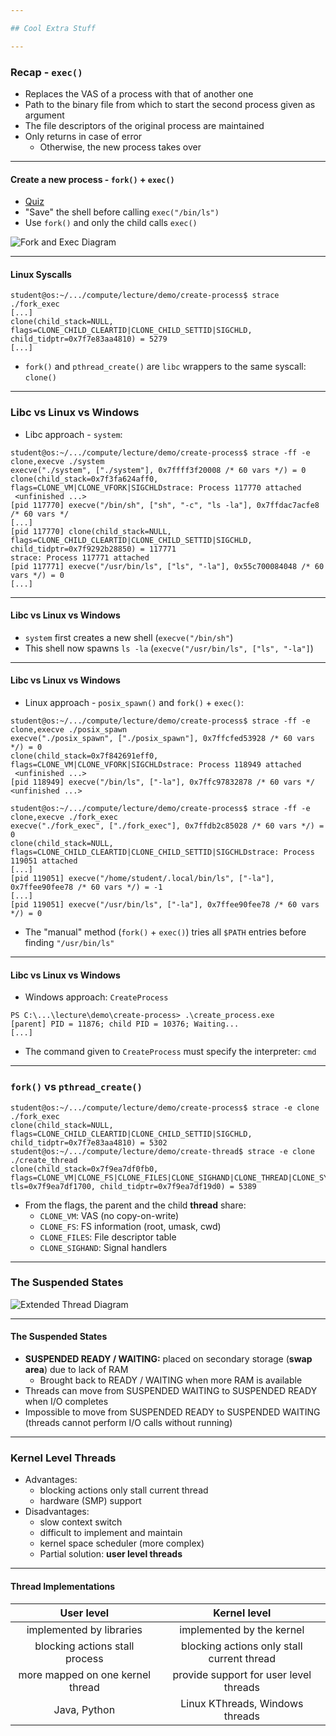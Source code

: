 ```yaml
---

## Cool Extra Stuff

---
```


### Recap - `exec()`

* Replaces the VAS of a process with that of another one
* Path to the binary file from which to start the second process given as argument
* The file descriptors of the original process are maintained
* Only returns in case of error
  * Otherwise, the new process takes over

----

#### Create a new process - `fork()` + `exec()`

* [Quiz](../quiz/exec-without-fork.md)
* "Save" the shell before calling `exec("/bin/ls")`
* Use `fork()` and only the child calls `exec()`

![Fork and Exec Diagram](media/fork-exec.svg)

----

#### Linux Syscalls

```console
student@os:~/.../compute/lecture/demo/create-process$ strace ./fork_exec
[...]
clone(child_stack=NULL, flags=CLONE_CHILD_CLEARTID|CLONE_CHILD_SETTID|SIGCHLD, child_tidptr=0x7f7e83aa4810) = 5279
[...]
```
* `fork()` and `pthread_create()` are `libc` wrappers to the same syscall: `clone()`

---

### Libc vs Linux vs Windows

* Libc approach - `system`:

```console [1 | 2 | 3 | 5 | 7 | 9]
student@os:~/.../compute/lecture/demo/create-process$ strace -ff -e clone,execve ./system
execve("./system", ["./system"], 0x7ffff3f20008 /* 60 vars */) = 0
clone(child_stack=0x7f3fa624aff0, flags=CLONE_VM|CLONE_VFORK|SIGCHLDstrace: Process 117770 attached
 <unfinished ...>
[pid 117770] execve("/bin/sh", ["sh", "-c", "ls -la"], 0x7ffdac7acfe8 /* 60 vars */
[...]
[pid 117770] clone(child_stack=NULL, flags=CLONE_CHILD_CLEARTID|CLONE_CHILD_SETTID|SIGCHLD, child_tidptr=0x7f9292b28850) = 117771
strace: Process 117771 attached
[pid 117771] execve("/usr/bin/ls", ["ls", "-la"], 0x55c700084048 /* 60 vars */) = 0
[...]
```

----

#### Libc vs Linux vs Windows

* `system` first creates a new shell (`execve("/bin/sh"`)
* This shell now spawns `ls -la` (`execve("/usr/bin/ls", ["ls", "-la"]`)

----

#### Libc vs Linux vs Windows

* Linux approach - `posix_spawn()` and `fork()` + `exec()`:

```console [1 | 2 | 3 | 5 | 7 | 8 | 9 | 11 | 13]
student@os:~/.../compute/lecture/demo/create-process$ strace -ff -e clone,execve ./posix_spawn
execve("./posix_spawn", ["./posix_spawn"], 0x7ffcfed53928 /* 60 vars */) = 0
clone(child_stack=0x7f842691eff0, flags=CLONE_VM|CLONE_VFORK|SIGCHLDstrace: Process 118949 attached
 <unfinished ...>
[pid 118949] execve("/bin/ls", ["-la"], 0x7ffc97832878 /* 60 vars */ <unfinished ...>

student@os:~/.../compute/lecture/demo/create-process$ strace -ff -e clone,execve ./fork_exec
execve("./fork_exec", ["./fork_exec"], 0x7ffdb2c85028 /* 60 vars */) = 0
clone(child_stack=NULL, flags=CLONE_CHILD_CLEARTID|CLONE_CHILD_SETTID|SIGCHLDstrace: Process 119051 attached
[...]
[pid 119051] execve("/home/student/.local/bin/ls", ["-la"], 0x7ffee90fee78 /* 60 vars */) = -1
[...]
[pid 119051] execve("/usr/bin/ls", ["-la"], 0x7ffee90fee78 /* 60 vars */) = 0
```

* The "manual" method (`fork()` + `exec()`) tries all `$PATH` entries before finding `"/usr/bin/ls"`

----

#### Libc vs Linux vs Windows

* Windows approach: `CreateProcess`

```console
PS C:\...\lecture\demo\create-process> .\create_process.exe
[parent] PID = 11876; child PID = 10376; Waiting...
[...]
```

* The command given to `CreateProcess` must specify the interpreter: `cmd`

---

### `fork()` vs `pthread_create()`

```console [1 - 2 | 3 - 4]
student@os:~/.../compute/lecture/demo/create-process$ strace -e clone ./fork_exec
clone(child_stack=NULL, flags=CLONE_CHILD_CLEARTID|CLONE_CHILD_SETTID|SIGCHLD, child_tidptr=0x7f7e83aa4810) = 5302
student@os:~/.../compute/lecture/demo/create-thread$ strace -e clone ./create_thread
clone(child_stack=0x7f9ea7df0fb0, flags=CLONE_VM|CLONE_FS|CLONE_FILES|CLONE_SIGHAND|CLONE_THREAD|CLONE_SYSVSEM|CLONE_SETTLS|CLONE_PARENT_SETTID|CLONE_CHILD_CLEARTID, tls=0x7f9ea7df1700, child_tidptr=0x7f9ea7df19d0) = 5389
```

* From the flags, the parent and the child **thread** share:
  * `CLONE_VM`: VAS (no copy-on-write)
  * `CLONE_FS`: FS information (root, umask, cwd)
  * `CLONE_FILES`: File descriptor table
  * `CLONE_SIGHAND`: Signal handlers

---

### The Suspended States

![Extended Thread Diagram](./media/thread-states-extended.svg)

----

#### The Suspended States

* **SUSPENDED READY / WAITING:** placed on secondary storage (**swap area**) due to lack of RAM
  * Brought back to READY / WAITING when more RAM is available
* Threads can move from SUSPENDED WAITING to SUSPENDED READY when I/O completes
* Impossible to move from SUSPENDED READY to SUSPENDED WAITING (threads cannot perform I/O calls without running)

---

### Kernel Level Threads

* Advantages:
  * blocking actions only stall current thread
  * hardware (SMP) support
* Disadvantages:
  * slow context switch
  * difficult to implement and maintain
  * kernel space scheduler (more complex)
  * Partial solution: **user level threads**

----

#### Thread Implementations

| User level                       | Kernel level                               |
| :------------------------------: | :----------------------------------------: |
| implemented by libraries         | implemented by the kernel                  |
| blocking actions stall process   | blocking actions only stall current thread |
| more mapped on one kernel thread | provide support for user level threads     |
| Java, Python                     | Linux KThreads, Windows threads            |
